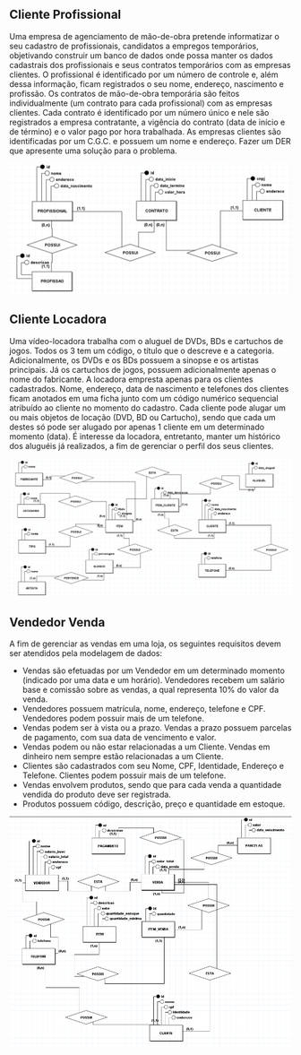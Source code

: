 ## Cliente Profissional

Uma empresa de agenciamento de mão-de-obra pretende informatizar o seu cadastro de profissionais, candidatos a empregos temporários, objetivando construir um banco de dados onde possa manter os dados cadastrais dos profissionais e seus contratos temporários com as empresas clientes. O profissional é identificado por um número de controle e, além dessa informação, ficam registrados o seu nome, endereço, nascimento e profissão. 
Os contratos de mão-de-obra temporária são feitos individualmente (um contrato para cada profissional) com as empresas clientes. Cada contrato é identificado por um número único e nele são registrados a empresa contratante, a vigência do contrato (data de início e de término) e o valor pago por hora trabalhada. 
As empresas clientes são identificadas por um C.G.C. e possuem um nome e endereço. 
Fazer um DER que apresente uma solução para o problema.

![Cliente Profissional](../../assets/images/cliente-profissional.png)

## Cliente Locadora

Uma vídeo-locadora trabalha com o aluguel de DVDs, BDs e cartuchos de jogos. Todos os 3 tem um código, o título que o descreve e a categoria. Adicionalmente, os DVDs e os BDs possuem a sinopse e os artistas principais. Já os cartuchos de jogos, possuem adicionalmente apenas o nome do fabricante. 
A locadora empresta apenas para os clientes cadastrados. Nome, endereço, data de nascimento e telefones dos clientes ficam anotados em uma ficha junto com um código numérico sequencial atribuído ao cliente no momento do cadastro. 
Cada cliente pode alugar um ou mais objetos de locação (DVD, BD ou Cartucho), sendo que cada um destes só pode ser alugado por apenas 1 cliente em um determinado momento (data). É interesse da locadora, entretanto, manter um histórico dos aluguéis já realizados, a fim de gerenciar o perfil dos seus clientes.

![Cliente Locadora](../../assets/images/cliente-locadora.png)

## Vendedor Venda

A fim de gerenciar as vendas em uma loja, os seguintes requisitos devem ser atendidos pela modelagem de dados:
- Vendas são efetuadas por um Vendedor em um determinado momento (indicado por uma data e um horário). Vendedores recebem um salário base e comissão sobre as vendas, a qual representa 10% do valor da venda.
- Vendedores possuem matrícula, nome, endereço, telefone e CPF. Vendedores podem possuir mais de um telefone.
- Vendas podem ser à vista ou a prazo. Vendas a prazo possuem parcelas de pagamento, com sua data de vencimento e valor.
- Vendas podem ou não estar relacionadas a um Cliente. Vendas em dinheiro nem sempre estão relacionadas a um Cliente.
- Clientes são cadastrados com seu Nome, CPF, Identidade, Endereço e Telefone. Clientes podem possuir mais de um telefone.
- Vendas envolvem produtos, sendo que para cada venda a quantidade vendida do produto deve ser registrada.
- Produtos possuem código, descrição, preço e quantidade em estoque.

![Vendedor Venda](../../assets/images/vendedor-venda.png)

